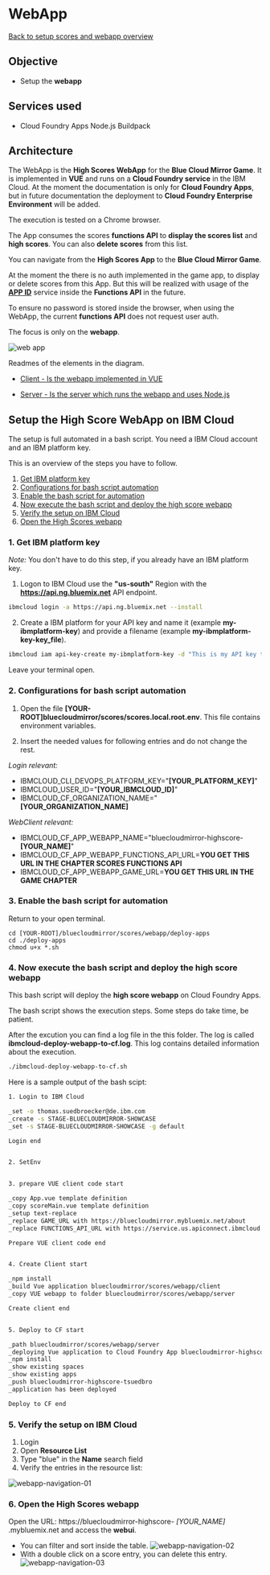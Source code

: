 # WebApp 

[Back to setup scores and webapp overview](../README.md) 

## Objective

* Setup the **webapp**

## Services used

* Cloud Foundry Apps Node.js Buildpack

## Architecture

The WebApp is the **High Scores WebApp** for the **Blue Cloud Mirror Game**.
  It is implemented in **VUE** and runs on a **Cloud Foundry service** in the IBM Cloud.
  At the moment the documentation is only for **Cloud Foundry Apps**, but in future documentation the deployment to **Cloud Foundry Enterprise Environment** will be added. 
  
  The execution is tested on a Chrome browser.

  The App consumes the scores **functions API** to **display the scores list** and **high scores**. You can also **delete scores** from this list.

  You can navigate from the **High Scores App** to the **Blue Cloud Mirror Game**.

  At the moment the there is no auth implemented in the game app, to display or delete scores from this App.
  But this will be realized with usage of the [**APP ID**](https://www.ibm.com/cloud/app-id) service inside the **Functions API** in the future.

  To ensure no password is stored inside the browser, when using the WebApp, the current **functions API** does not request user auth.

The focus is only on the **webapp**.

![web app](docimages/scores-architecture-webapp.png)

Readmes of the elements in the diagram.

* [Client - Is the webapp implemented in VUE](./client) 

* [Server - Is the server which runs the webapp and uses Node.js](./server)

## Setup the **High Score WebApp** on IBM Cloud

The setup is full automated in a bash script.
You need a IBM Cloud account and an IBM platform key.

This is an overview of the steps you have to follow.

1. [Get IBM platform key](#part-SETUP-00)
2. [Configurations for bash script automation](#part-SETUP-01)
3. [Enable the bash script for automation](#part-SETUP-02)
4. [Now execute the bash script and deploy the high score webapp](#part-SETUP-03)
5. [Verify the setup on IBM Cloud](#part-SETUP-04)
6. [Open the High Scores webapp](#part-SETUP-05)

### 1. Get IBM platform key <a name="part-SETUP-00"></a>

_Note:_ You don't have to do this step, if you already have an IBM platform key.

1. Logon to IBM Cloud use the **"us-south"** Region with the  **https://api.ng.bluemix.net** API endpoint.
```sh
ibmcloud login -a https://api.ng.bluemix.net --install
```

2. Create a IBM platform for your API key and name it (example **my-ibmplatform-key**) and provide a filename  (example **my-ibmplatform-key-key_file**).
```sh
ibmcloud iam api-key-create my-ibmplatform-key -d "This is my API key to access the IBM platform" --file my-ibmplatform-key-key_file
```

Leave your terminal open.

### 2. Configurations for bash script automation <a name="part-SETUP-01"></a>

1. Open the file **[YOUR-ROOT]bluecloudmirror/scores/scores.local.root.env**. This file contains environment variables.

2. Insert the needed values for following entries and do not change the rest.

  _Login relevant:_

  * IBMCLOUD_CLI_DEVOPS_PLATFORM_KEY="**[YOUR_PLATFORM_KEY]**"
  * IBMCLOUD_USER_ID="**[YOUR_IBMCLOUD_ID]**"
  * IBMCLOUD_CF_ORGANIZATION_NAME="**[YOUR_ORGANIZATION_NAME]**

  _WebClient relevant:_

  * IBMCLOUD_CF_APP_WEBAPP_NAME="bluecloudmirror-highscore-**[YOUR_NAME]**"
  * IBMCLOUD_CF_APP_WEBAPP_FUNCTIONS_API_URL=**YOU GET THIS URL IN THE CHAPTER SCORES FUNCTIONS API** 
  * IBMCLOUD_CF_APP_WEBAPP_GAME_URL=**YOU GET THIS URL IN THE GAME CHAPTER**

### 3. Enable the bash script for automation <a name="part-SETUP-02"></a>

Return to your open terminal.
```
cd [YOUR-ROOT]/bluecloudmirror/scores/webapp/deploy-apps
cd ./deploy-apps
chmod u+x *.sh
```

### 4. Now execute the bash script and deploy the high score webapp <a name="part-SETUP-01"></a>

This bash script will deploy the **high score webapp** on Cloud Foundry Apps.

The bash script shows the execution steps. Some steps do take time, be patient.

After the excution you can find a log file in the this folder. The log is called **ibmcloud-deploy-webapp-to-cf.log**. This log contains detailed information about the execution.

```sh
./ibmcloud-deploy-webapp-to-cf.sh
```

Here is a sample output of the bash scipt:

```sh
1. Login to IBM Cloud

_set -o thomas.suedbroecker@de.ibm.com
_create -s STAGE-BLUECLOUDMIRROR-SHOWCASE
_set -s STAGE-BLUECLOUDMIRROR-SHOWCASE -g default

Login end


2. SetEnv


3. prepare VUE client code start

_copy App.vue template definition
_copy scoreMain.vue template definition
_setup text-replace
_replace GAME_URL with https://bluecloudmirror.mybluemix.net/about
_replace FUNCTIONS_API_URL with https://service.us.apiconnect.ibmcloud.com/gws/apigateway/api/d97dcdb32b4/scores/api/v1

Prepare VUE client code end


4. Create Client start

_npm install
_build Vue application bluecloudmirror/scores/webapp/client
_copy VUE webapp to folder bluecloudmirror/scores/webapp/server

Create client end


5. Deploy to CF start

_path bluecloudmirror/scores/webapp/server
_deploying Vue application to Cloud Foundry App bluecloudmirror-highscore-tsuedbro
_npm install
_show existing spaces
_show existing apps
_push bluecloudmirror-highscore-tsuedbro
_application has been deployed 

Deploy to CF end
```

### 5. Verify the setup on IBM Cloud <a name="part-SETUP-04"></a>

1. Login
2. Open **Resource List**
3. Type "blue" in the **Name** search field
4. Verify the entries in the resource list:

![webapp-navigation-01](docimages/webapp-navigation-01.png)

### 6. Open the High Scores webapp <a name="part-SETUP-05"></a>

Open the URL: https://bluecloudmirror-highscore- *[YOUR_NAME]* .mybluemix.net and access the **webui**.

 * You can filter and sort inside the table.
   ![webapp-navigation-02](docimages/webapp-navigation-02.png)
 * With a double click on a score entry, you can delete this entry.
   ![webapp-navigation-03](docimages/webapp-navigation-03.png)






